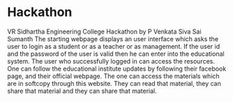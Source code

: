 # Hackathon
VR Sidhartha Engineering College Hackathon by P Venkata Siva Sai Sumanth
The starting webpage displays an user interface which asks the user to login as a student or as a teacher or as management. If the user id and the password of the user is valid then he can enter into the educational system. The user who successfully logged in can access the resources. One can follow the educational institute updates by following their facebook page, and their official webpage. The one can access the materials which are in softcopy through this website. They can read that material, they can share that material and they can share that material.
